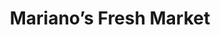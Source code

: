 ---
title: "Mariano’s Fresh Market"
url: /chicago/marianos-fresh-market-north-ashland-avenue/
shop: bakery
---